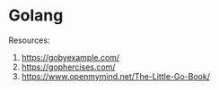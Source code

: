 # Golang

Resources:
1. https://gobyexample.com/
2. https://gophercises.com/
3. https://www.openmymind.net/The-Little-Go-Book/
